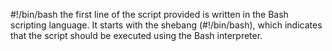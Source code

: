#!/bin/bash
the first line of the script provided is written in the Bash scripting language. 
It starts with the shebang (#!/bin/bash), which indicates that the script should be executed using the Bash interpreter.